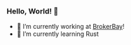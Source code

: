 ### Hello, World! 👋

- 🔭 I’m currently working at [BrokerBay](https://www.brokerbay.ca/)!
- 🌱 I’m currently learning Rust



